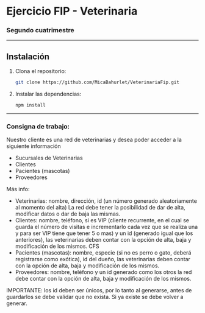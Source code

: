 <h1>Ejercicio FIP - Veterinaria</h1>

<h3>Segundo cuatrimestre</h3>

<hr>


## Instalación
1. Clona el repositorio:
   ```bash
   git clone https://github.com/MicaBahurlet/VeterinariaFip.git
2. Instalar las dependencias:
   ```bash
   npm install
<!-- ## Correr en consola

1. Compilar el ts - lo configuramos en /dist
   ```bash
   npx tsc
2. Ejecutar el programa desde la consola: 
   ```bash
   node dist/main.js -->
<hr>
<h3>Consigna de trabajo: </h3>
 
Nuestro cliente es una red de veterinarias y 
desea poder acceder a la siguiente información

- Sucursales de Veterinarias
- Clientes
- Pacientes (mascotas)
- Proveedores

Más info: 
-  Veterinarias: nombre, dirección, id (un número 
generado  aleatoriamente  al  momento  del  alta) 
La red debe tener la posibilidad de dar de alta, 
modificar datos o dar de baja las mismas.
-  Clientes:  nombre,  teléfono,  si  es  VIP  (cliente 
recurrente, en el cual se guarda el número de 
visitas e incrementarlo cada vez que se realiza 
una y para ser VIP tiene que tener 5 o mas) y un 
id  (generado  igual  que  los  anteriores),  las 
veterinarias deben contar con la opción de alta, 
baja y modificación de los mismos.
CFS
-  Pacientes (mascotas): nombre, especie (si no es 
perro o gato, deberá registrarse como exótica), id 
del  dueño,  las  veterinarias  deben  contar  con  la 
opción de alta, baja y modificación de los mismos.
-  Proveedores: nombre, teléfono  y un id  generado 
como los otros la red debe contar con la opción de 
alta, baja y modificación de los mismos.

IMPORTANTE:  los  id  deben  ser  únicos,  por  lo  tanto  al 
generarse,  antes  de  guardarlos  se  debe  validar  que  no 
exista. Si ya existe se debe volver a generar.